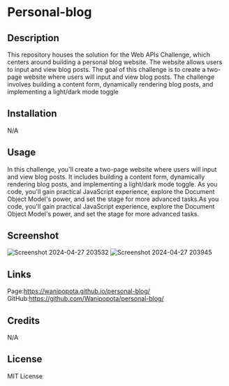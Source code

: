 # Personal-blog

## Description
This repository houses the solution for the Web APIs Challenge, which centers around building a personal blog website. The website allows users to input and view blog posts. The goal of this challenge is to create a two-page website where users will input and view blog posts. The challenge involves building a content form, dynamically rendering blog posts, and implementing a light/dark mode toggle

## Installation
N/A

## Usage

In this challenge, you'll create a two-page website where users will input and view blog posts. It includes building a content form, dynamically rendering blog posts, and implementing a light/dark mode toggle. As you code, you'll gain practical JavaScript experience, explore the Document Object Model's power, and set the stage for more advanced tasks.As you code, you'll gain practical JavaScript experience, explore the Document Object Model's power, and set the stage for more advanced tasks.

## Screenshot
![Screenshot 2024-04-27 203532](https://github.com/Wanipopota/personal-blog/assets/163935215/a11d2bd7-9057-4dac-82d1-94a2315a6cec)
![Screenshot 2024-04-27 203945](https://github.com/Wanipopota/personal-blog/assets/163935215/7afffcaf-405f-4cd6-8f58-d6837c10ef5f)

## Links
Page:https://wanipopota.github.io/personal-blog/
GitHub:https://github.com/Wanipopota/personal-blog/

## Credits

N/A

## License

MIT License
